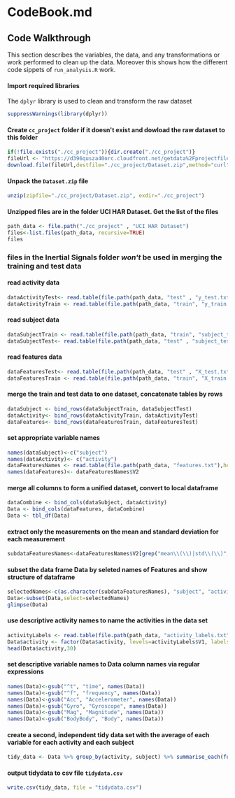 CodeBook.md
================

Code Walkthrough
----------------

This section describes the variables, the data, and any transformations or work performed to clean up the data. Moreover this shows how the different code sippets of `run_analysis.R` work.

#### Import required libraries

The `dplyr` library is used to clean and transform the raw dataset

``` r
suppressWarnings(library(dplyr)) 
```

#### Create `cc_project` folder if it doesn't exist and dowload the raw dataset to this folder

``` r
if(!file.exists("./cc_project")){dir.create("./cc_project")}
fileUrl <- "https://d396qusza40orc.cloudfront.net/getdata%2Fprojectfiles%2FUCI%20HAR%20Dataset.zip"
download.file(fileUrl,destfile="./cc_project/Dataset.zip",method="curl")
```

#### Unpack the `Dataset.zip` file

``` r
unzip(zipfile="./cc_project/Dataset.zip", exdir="./cc_project")
```

#### Unzipped files are in the folder UCI HAR Dataset. Get the list of the files

``` r
path_data <- file.path("./cc_project" , "UCI HAR Dataset")
files<-list.files(path_data, recursive=TRUE)
files
```

### files in the Inertial Signals folder *won't* be used in merging the training and test data

#### read activity data

``` r
dataActivityTest<- read.table(file.path(path_data, "test" , "y_test.txt" ),header = FALSE)
dataActivityTrain <- read.table(file.path(path_data, "train", "y_train.txt"),header = FALSE)
```

#### read subject data

``` r
dataSubjectTrain <- read.table(file.path(path_data, "train", "subject_train.txt"),header = FALSE)
dataSubjectTest<- read.table(file.path(path_data, "test" , "subject_test.txt"),header = FALSE)
```

#### read features data

``` r
dataFeaturesTest<- read.table(file.path(path_data, "test" , "X_test.txt" ),header = FALSE)
dataFeaturesTrain <- read.table(file.path(path_data, "train", "X_train.txt"),header = FALSE)
```

#### merge the train and test data to one dataset, concatenate tables by rows

``` r
dataSubject <- bind_rows(dataSubjectTrain, dataSubjectTest)
dataActivity<- bind_rows(dataActivityTrain, dataActivityTest)
dataFeatures<- bind_rows(dataFeaturesTrain, dataFeaturesTest)
```

#### set appropriate variable names

``` r
names(dataSubject)<-c("subject")
names(dataActivity)<- c("activity")
dataFeaturesNames <- read.table(file.path(path_data, "features.txt"),head=FALSE)
names(dataFeatures)<- dataFeaturesNames$V2
```

#### merge all columns to form a unified dataset, convert to local dataframe

``` r
dataCombine <- bind_cols(dataSubject, dataActivity)
Data <- bind_cols(dataFeatures, dataCombine)
Data <- tbl_df(Data)
```

#### extract only the measurements on the mean and standard deviation for each measurement

``` r
subdataFeaturesNames<-dataFeaturesNames$V2[grep("mean\\(\\)|std\\(\\)", dataFeaturesNames$V2)]
```

#### subset the data frame Data by seleted names of Features and show structure of dataframe

``` r
selectedNames<-c(as.character(subdataFeaturesNames), "subject", "activity" )
Data<-subset(Data,select=selectedNames)
glimpse(Data)
```

#### use descriptive activity names to name the activities in the data set

``` r
activityLabels <- read.table(file.path(path_data, "activity_labels.txt"),header = FALSE)
Data$activity <- factor(Data$activity, levels=activityLabels$V1, labels=activityLabels$V2)
head(Data$activity,30)
```

#### set descriptive variable names to Data column names via regular expressions

``` r
names(Data)<-gsub("^t", "time", names(Data))
names(Data)<-gsub("^f", "frequency", names(Data))
names(Data)<-gsub("Acc", "Accelerometer", names(Data))
names(Data)<-gsub("Gyro", "Gyroscope", names(Data))
names(Data)<-gsub("Mag", "Magnitude", names(Data))
names(Data)<-gsub("BodyBody", "Body", names(Data))
```

#### create a second, independent tidy data set with the average of each variable for each activity and each subject

``` r
tidy_data <- Data %>% group_by(activity, subject) %>% summarise_each(funs(mean))
```

#### output tidydata to csv file `tidydata.csv`

``` r
write.csv(tidy_data, file = "tidydata.csv")
```
